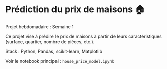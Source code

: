 # Prédiction du prix de maisons 🏠

Projet hebdomadaire : Semaine 1

Ce projet vise à prédire le prix de maisons à partir de leurs caractéristiques (surface, quartier, nombre de pièces, etc.).

Stack : Python, Pandas, scikit-learn, Matplotlib

Voir le notebook principal : `house_price_model.ipynb`
